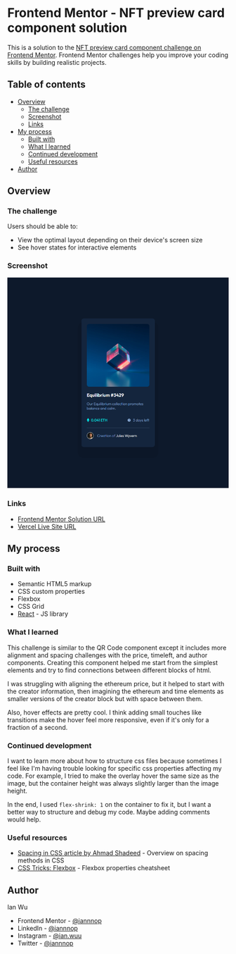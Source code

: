 # Frontend Mentor - NFT preview card component solution

This is a solution to the [NFT preview card component challenge on Frontend Mentor](https://www.frontendmentor.io/challenges/nft-preview-card-component-SbdUL_w0U). Frontend Mentor challenges help you improve your coding skills by building realistic projects. 

## Table of contents

- [Overview](#overview)
  - [The challenge](#the-challenge)
  - [Screenshot](#screenshot)
  - [Links](#links)
- [My process](#my-process)
  - [Built with](#built-with)
  - [What I learned](#what-i-learned)
  - [Continued development](#continued-development)
  - [Useful resources](#useful-resources)
- [Author](#author)

## Overview

### The challenge

Users should be able to:

- View the optimal layout depending on their device's screen size
- See hover states for interactive elements

### Screenshot

![screenshot](./nft-preview-component.png)

### Links

- [Frontend Mentor Solution URL](https://www.frontendmentor.io/solutions/nft-preview-card-component-using-react-9gHPIULT8)
- [Vercel Live Site URL](https://nft-preview-card-component-umber.vercel.app/)

## My process

### Built with

- Semantic HTML5 markup
- CSS custom properties
- Flexbox
- CSS Grid
- [React](https://reactjs.org/) - JS library

### What I learned

This challenge is similar to the QR Code component except it includes more alignment and spacing challenges with the price, timeleft, and author components. Creating this component helped me start from the simplest elements and try to find connections between different blocks of html.

I was struggling with aligning the ethereum price, but it helped to start with the creator information, then imagining the ethereum and time elements as smaller versions of the creator block but with space between them.

Also, hover effects are pretty cool. I think adding small touches like transitions make the hover feel more responsive, even if it's only for a fraction of a second.


### Continued development

I want to learn more about how to structure css files because sometimes I feel like I'm having trouble looking for specific css properties affecting my code. For example, I tried to make the overlay hover the same size as the image, but the container height was always slightly larger than the image height.

In the end, I used `flex-shrink: 1` on the container to fix it, but I want a better way to structure and debug my code. Maybe adding comments would help.

### Useful resources

- [Spacing in CSS article by Ahmad Shadeed](https://ishadeed.com/article/spacing-in-css/) - Overview on spacing methods in CSS
- [CSS Tricks: Flexbox](https://css-tricks.com/snippets/css/a-guide-to-flexbox/) - Flexbox properties cheatsheet

## Author
Ian Wu

- Frontend Mentor - [@iannnop](https://www.frontendmentor.io/profile/iannnop)
- LinkedIn - [@iannnop](https://www.linkedin.com/in/iannnop/)
- Instagram - [@ian.wuu](https://www.instagram.com/ian.wuu/)
- Twitter - [@iannnop](https://www.twitter.com/iannnop)
